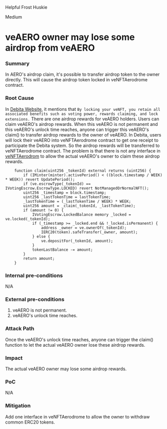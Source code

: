 Helpful Frost Huskie

Medium

# veAERO owner may lose some airdrop from veAERO

### Summary

In AERO's airdrop claim, it's possible to transfer airdrop token to the owner directly. This will cause the airdrop token locked in veNFTAerodrome contract.

### Root Cause

In [Debita Website](https://debita-finance.gitbook.io/debita-v3/receipts/venfts), it mentions that `By locking your veNFT, you retain all associated benefits such as voting power, rewards claiming, and lock extensions.`
There are one airdrop rewards for veAERO holders. Users can claim veAERO's airdrop rewards. 
When this veAERO is not permanent and this veAERO's unlock time reaches, anyone can trigger this veAERO's claim() to transfer airdrop rewards to the owner of veAERO.
In Debita, users will lock their veAERO into veNFTAerodrome contract to get one receipt to participate the Debita system. So the airdrop rewards will be transferred to veNFTAerodrome contract. The problem is that there is not any interface in [veNFTAerodrom](https://github.com/sherlock-audit/2024-11-debita-finance-v3/blob/main/Debita-V3-Contracts/contracts/Non-Fungible-Receipts/veNFTS/Aerodrome/veNFTAerodrome.sol#L57) to allow the actual veAERO's owner to claim these airdrop rewards.

```solidity
    function claim(uint256 _tokenId) external returns (uint256) {
        if (IMinter(minter).activePeriod() < ((block.timestamp / WEEK) * WEEK)) revert UpdatePeriod();
        if (ve.escrowType(_tokenId) == IVotingEscrow.EscrowType.LOCKED) revert NotManagedOrNormalNFT();
        uint256 _timestamp = block.timestamp;
        uint256 _lastTokenTime = lastTokenTime;
        _lastTokenTime = (_lastTokenTime / WEEK) * WEEK;
        uint256 amount = _claim(_tokenId, _lastTokenTime);
        if (amount != 0) {
            IVotingEscrow.LockedBalance memory _locked = ve.locked(_tokenId);
            if (_timestamp >= _locked.end && !_locked.isPermanent) {
                address _owner = ve.ownerOf(_tokenId);
                IERC20(token).safeTransfer(_owner, amount);
            } else {
                ve.depositFor(_tokenId, amount);
            }
            tokenLastBalance -= amount;
        }
        return amount;
    }
```

### Internal pre-conditions

N/A

### External pre-conditions

1. veAERO is not permanent.
2. veAERO's unlock time reaches.

### Attack Path

Once the veAERO's unlock time reaches, anyone can trigger the claim() function to let the actual veAERO owner lose these airdrop rewards.

### Impact

The actual veAERO owner may lose some airdrop rewards.

### PoC

N/A

### Mitigation

Add one interface in veNFTAerodrome to allow the owner to withdraw common ERC20 tokens.